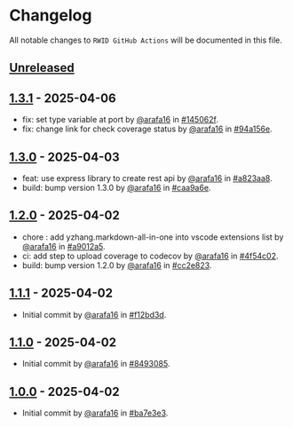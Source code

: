 # Changelog

All notable changes to `RWID GitHub Actions` will be documented in this file.

## [Unreleased](https://github.com/arafa16/rwid-github-actions/compare/1.3.0...main)

## [1.3.1](https://github.com/arafa16/rwid-github-actions/releases/tag/1.3.1) - 2025-04-06

- fix: set type variable at port by [@arafa16](https://github.com/arafa16) in [#145062f](https://github.com/arafa16/rwid-github-actions/commit/145062f3a2f240091ffbb71a18b89a144fdbcca1).
- fix: change link for check coverage status by [@arafa16](https://github.com/arafa16) in [#94a156e](https://github.com/arafa16/rwid-github-actions/commit/94a156e90c0cd747dd52cbe28e721ded82679c21).


## [1.3.0](https://github.com/arafa16/rwid-github-actions/releases/tag/1.3.0) - 2025-04-03

- feat: use express library to create rest api by [@arafa16](https://github.com/arafa16) in [#a823aa8](https://github.com/arafa16/rwid-github-actions/commit/a823aa83d46fa6ffc691d3478eec4eb695572a9f).
- build: bump version 1.3.0 by [@arafa16](https://github.com/arafa16) in [#caa9a6e](https://github.com/arafa16/rwid-github-actions/commit/caa9a6eb0ca7412a044180d22bd1e33f70d19c84).

## [1.2.0](https://github.com/arafa16/rwid-github-actions/releases/tag/1.2.0) - 2025-04-02

- chore : add yzhang.markdown-all-in-one into vscode extensions list by [@arafa16](https://github.com/arafa16) in [#a9012a5](https://github.com/arafa16/rwid-github-actions/commit/a9012a55617a7823728bbc5d7190a318ab6035ae).
- ci: add step to upload coverage to codecov by [@arafa16](https://github.com/arafa16) in [#4f54c02](https://github.com/arafa16/rwid-github-actions/commit/4f54c026041b8e0efd75a9c0bb2cd2f3a3fb4a3e).
- build: bump version 1.2.0 by [@arafa16](https://github.com/arafa16) in [#cc2e823](https://github.com/arafa16/rwid-github-actions/commit/cc2e8233d1bd7c4fd29b1f6dfd70523c41bb925b).

## [1.1.1](https://github.com/arafa16/rwid-github-actions/releases/tag/1.1.1) - 2025-04-02

- Initial commit by [@arafa16](https://github.com/arafa16) in [#f12bd3d](https://github.com/arafa16/rwid-github-actions/commit/f12bd3d69fea447b30f20e1a4df14c96e1b372ab).

## [1.1.0](https://github.com/arafa16/rwid-github-actions/releases/tag/1.1.0) - 2025-04-02

- Initial commit by [@arafa16](https://github.com/arafa16) in [#8493085](https://github.com/arafa16/rwid-github-actions/commit/8493085a66d5f40feb65cba38a94d8c5d7bc260f).

## [1.0.0](https://github.com/arafa16/rwid-github-actions/releases/tag/1.0.0) - 2025-04-02

- Initial commit by [@arafa16](https://github.com/arafa16) in [#ba7e3e3](https://github.com/arafa16/rwid-github-actions/commit/ba7e3e337f6d5cf29c1d466b9f512c168bfdc10e).
